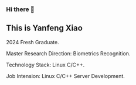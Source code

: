 ### Hi there 👋 

## This is Yanfeng Xiao

2024 Fresh Graduate. 

Master Research Direction: Biometrics Recognition.

Technology Stack: Linux C/C++.

Job Intension: Linux C/C++ Server Development. 
